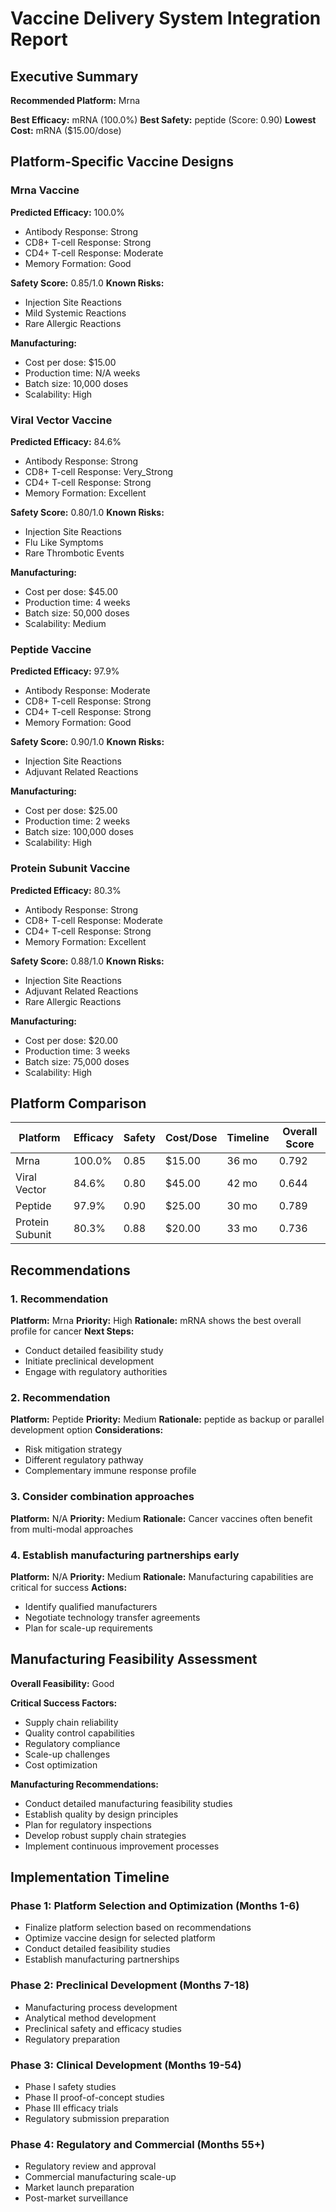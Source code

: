 # Vaccine Delivery System Integration Report

## Executive Summary

**Recommended Platform:** Mrna

**Best Efficacy:** mRNA (100.0%)
**Best Safety:** peptide (Score: 0.90)
**Lowest Cost:** mRNA ($15.00/dose)

## Platform-Specific Vaccine Designs

### Mrna Vaccine

**Predicted Efficacy:** 100.0%
- Antibody Response: Strong
- CD8+ T-cell Response: Strong
- CD4+ T-cell Response: Moderate
- Memory Formation: Good

**Safety Score:** 0.85/1.0
**Known Risks:**
- Injection Site Reactions
- Mild Systemic Reactions
- Rare Allergic Reactions

**Manufacturing:**
- Cost per dose: $15.00
- Production time: N/A weeks
- Batch size: 10,000 doses
- Scalability: High

### Viral Vector Vaccine

**Predicted Efficacy:** 84.6%
- Antibody Response: Strong
- CD8+ T-cell Response: Very_Strong
- CD4+ T-cell Response: Strong
- Memory Formation: Excellent

**Safety Score:** 0.80/1.0
**Known Risks:**
- Injection Site Reactions
- Flu Like Symptoms
- Rare Thrombotic Events

**Manufacturing:**
- Cost per dose: $45.00
- Production time: 4 weeks
- Batch size: 50,000 doses
- Scalability: Medium

### Peptide Vaccine

**Predicted Efficacy:** 97.9%
- Antibody Response: Moderate
- CD8+ T-cell Response: Strong
- CD4+ T-cell Response: Strong
- Memory Formation: Good

**Safety Score:** 0.90/1.0
**Known Risks:**
- Injection Site Reactions
- Adjuvant Related Reactions

**Manufacturing:**
- Cost per dose: $25.00
- Production time: 2 weeks
- Batch size: 100,000 doses
- Scalability: High

### Protein Subunit Vaccine

**Predicted Efficacy:** 80.3%
- Antibody Response: Strong
- CD8+ T-cell Response: Moderate
- CD4+ T-cell Response: Strong
- Memory Formation: Excellent

**Safety Score:** 0.88/1.0
**Known Risks:**
- Injection Site Reactions
- Adjuvant Related Reactions
- Rare Allergic Reactions

**Manufacturing:**
- Cost per dose: $20.00
- Production time: 3 weeks
- Batch size: 75,000 doses
- Scalability: High

## Platform Comparison

| Platform | Efficacy | Safety | Cost/Dose | Timeline | Overall Score |
|----------|----------|--------|-----------|----------|---------------|
| Mrna | 100.0% | 0.85 | $15.00 | 36 mo | 0.792 |
| Viral Vector | 84.6% | 0.80 | $45.00 | 42 mo | 0.644 |
| Peptide | 97.9% | 0.90 | $25.00 | 30 mo | 0.789 |
| Protein Subunit | 80.3% | 0.88 | $20.00 | 33 mo | 0.736 |

## Recommendations

### 1. Recommendation

**Platform:** Mrna
**Priority:** High
**Rationale:** mRNA shows the best overall profile for cancer
**Next Steps:**
- Conduct detailed feasibility study
- Initiate preclinical development
- Engage with regulatory authorities

### 2. Recommendation

**Platform:** Peptide
**Priority:** Medium
**Rationale:** peptide as backup or parallel development option
**Considerations:**
- Risk mitigation strategy
- Different regulatory pathway
- Complementary immune response profile

### 3. Consider combination approaches

**Platform:** N/A
**Priority:** Medium
**Rationale:** Cancer vaccines often benefit from multi-modal approaches

### 4. Establish manufacturing partnerships early

**Platform:** N/A
**Priority:** Medium
**Rationale:** Manufacturing capabilities are critical for success
**Actions:**
- Identify qualified manufacturers
- Negotiate technology transfer agreements
- Plan for scale-up requirements

## Manufacturing Feasibility Assessment

**Overall Feasibility:** Good

**Critical Success Factors:**
- Supply chain reliability
- Quality control capabilities
- Regulatory compliance
- Scale-up challenges
- Cost optimization

**Manufacturing Recommendations:**
- Conduct detailed manufacturing feasibility studies
- Establish quality by design principles
- Plan for regulatory inspections
- Develop robust supply chain strategies
- Implement continuous improvement processes

## Implementation Timeline

### Phase 1: Platform Selection and Optimization (Months 1-6)
- Finalize platform selection based on recommendations
- Optimize vaccine design for selected platform
- Conduct detailed feasibility studies
- Establish manufacturing partnerships

### Phase 2: Preclinical Development (Months 7-18)
- Manufacturing process development
- Analytical method development
- Preclinical safety and efficacy studies
- Regulatory preparation

### Phase 3: Clinical Development (Months 19-54)
- Phase I safety studies
- Phase II proof-of-concept studies
- Phase III efficacy trials
- Regulatory submission preparation

### Phase 4: Regulatory and Commercial (Months 55+)
- Regulatory review and approval
- Commercial manufacturing scale-up
- Market launch preparation
- Post-market surveillance
